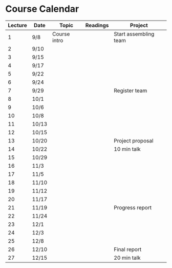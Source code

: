 # Course Calendar

Lecture | Date  | Topic        | Readings | Project
--------|-------|--------------|----------|--------
1       | 9/8   | Course intro |          | Start assembling team
2       | 9/10  |              |          |
3       | 9/15  |              |          |
4       | 9/17  |              |          |
5       | 9/22  |              |          |
6       | 9/24  |              |          |
7       | 9/29  |              |          | Register team
8       | 10/1  |              |          |
9       | 10/6  |              |          |
10      | 10/8  |              |          |
11      | 10/13 |              |          |
12      | 10/15 |              |          |
13      | 10/20 |              |          | Project proposal
14      | 10/22 |              |          | 10 min talk
15      | 10/29 |              |          |
16      | 11/3  |              |          |
17      | 11/5  |              |          |
18      | 11/10 |              |          |
19      | 11/12 |              |          |
20      | 11/17 |              |          |
21      | 11/19 |              |          | Progress report
22      | 11/24 |              |          |
23      | 12/1  |              |          |
24      | 12/3  |              |          |
25      | 12/8  |              |          |
26      | 12/10 |              |          | Final report
27      | 12/15 |              |          | 20 min talk
